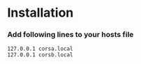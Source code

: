# Installation 

### Add following lines to your hosts file

```console
127.0.0.1 corsa.local
127.0.0.1 corsb.local
```



